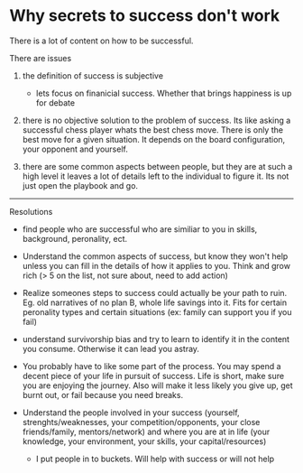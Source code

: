 # Why secrets to success don't work
There is a lot of content on how to be successful.

There are issues
 1. the definition of success is subjective
	- lets focus on finanicial success. Whether that brings happiness is up for debate

 2. there is no objective solution to the problem of success. Its like asking a successful chess player whats the best chess move. There is only the best move for a given situation. It depends on the board configuration, your opponent and yourself.

 3. there are some common aspects between people, but they are at such a high level it leaves a lot of details left to the individual to figure it. Its not just open the playbook and go.

-------

 Resolutions
 - find people who are successful who are similiar to you in skills, background, peronality, ect.

 - Understand the common aspects of success, but know they won't help unless you can fill in the details of how it applies to you. Think and grow rich (> 5 on the list, not sure about, need to add action)

 - Realize someones steps to success could actually be your path to ruin. Eg. old narratives of no plan B, whole life savings into it. Fits for certain peronality types and certain situations (ex: family can support you if you fail)

 - understand survivorship bias and try to learn to identify it in the content you consume. Otherwise it can lead you astray.

 - You probably have to like some part of the process. You may spend a decent piece of your life in pursuit of success. Life is short, make sure you are enjoying the journey. Also will make it less likely you give up, get burnt out, or fail because you need breaks.

 - Understand the people involved in your success (yourself, strenghts/weaknesses, your competition/opponents, your close friends/family, mentors/network) and where you are at in life (your knowledge, your environment, your skills, your capital/resources)
    - I put people in to buckets. Will help with success or will not help
